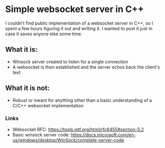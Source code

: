 # Simple websocket server in C++
I couldn't find public implementation of a websocket server in C++, so I spent a few hours figuring it out and writing it.  I wanted to post it just in case it saves anyone else some time.

## What it is:
* Winsock server created to listen for a single connection
* A websocket is then established and the server echos back the client's text

## What it is not:
* Robust or meant for anything other than a basic understanding of a C/C++ websocket implementation

### Links
* Websocket RFC: https://tools.ietf.org/html/rfc6455#section-5.2
* Basic winsock server code: https://docs.microsoft.com/en-us/windows/desktop/WinSock/complete-server-code
